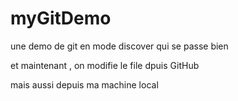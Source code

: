 # myGitDemo
une demo de git en mode discover qui se passe bien

et maintenant , on modifie le file dpuis GitHub

mais aussi depuis ma machine local
